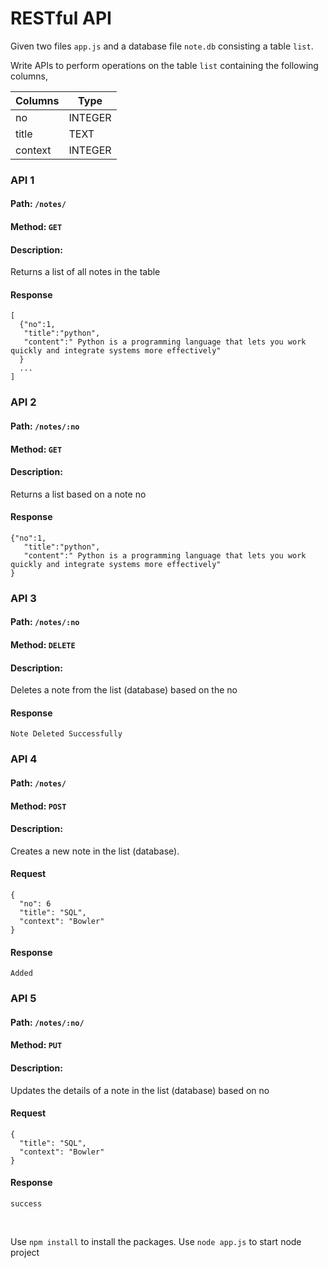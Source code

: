 # RESTful API

Given two files `app.js` and a database file `note.db` consisting a table `list`.

Write APIs to perform operations on the table `list` containing the following columns,

| Columns       | Type    |
| ------------- | ------- |
| no            | INTEGER |
| title         | TEXT    |
| context       | INTEGER |

### API 1

#### Path: `/notes/`

#### Method: `GET`

#### Description:

Returns a list of all notes in the table

#### Response

```
[
  {"no":1,
   "title":"python",
   "content":" Python is a programming language that lets you work quickly and integrate systems more effectively"
  }
  ...
]
```
### API 2

#### Path: `/notes/:no`

#### Method: `GET`

#### Description:

Returns a list based on a note no

#### Response

```
{"no":1,
   "title":"python",
   "content":" Python is a programming language that lets you work quickly and integrate systems more effectively"
}
```
### API 3

#### Path: `/notes/:no`

#### Method: `DELETE`

#### Description:

Deletes a note from the list (database) based on the no

#### Response

```
Note Deleted Successfully
```
### API 4

#### Path: `/notes/`

#### Method: `POST`

#### Description:

Creates a new note in the list (database).

#### Request

```
{
  "no": 6
  "title": "SQL",
  "context": "Bowler"
}
```

#### Response

```
Added
```

### API 5

#### Path: `/notes/:no/`

#### Method: `PUT`

#### Description:

Updates the details of a note in the list (database) based on no

#### Request

```
{
  "title": "SQL",
  "context": "Bowler"
}
```

#### Response

```
success

```



<br/>

Use `npm install` to install the packages.
Use `node app.js` to start node project
